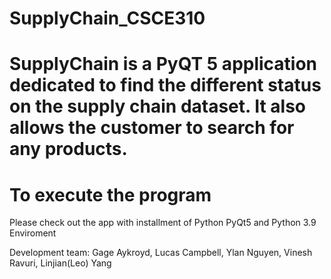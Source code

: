 # SupplyChain_CSCE310
# SupplyChain is a PyQT 5 application dedicated to find the different status on the supply chain dataset. It also allows the customer to search for any products.

# To execute the program
Please check out the app with installment of Python PyQt5 and Python 3.9 Enviroment

Development team: Gage Aykroyd, Lucas Campbell, Ylan Nguyen, Vinesh Ravuri, Linjian(Leo) Yang
